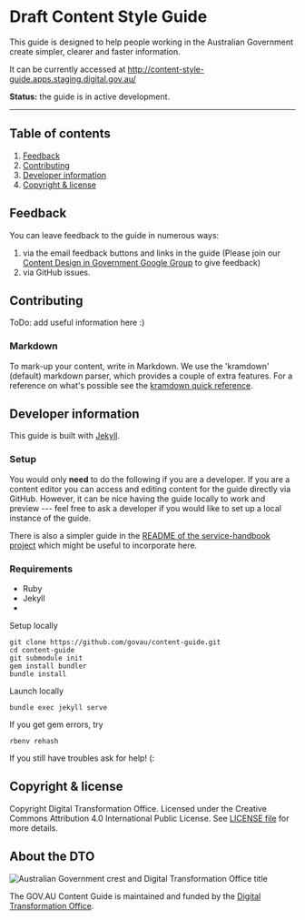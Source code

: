 # Draft Content Style Guide

This guide is designed to help people working in the Australian Government create simpler, clearer and faster information.

It can be currently accessed at http://content-style-guide.apps.staging.digital.gov.au/

**Status:** the guide is in active development.

---

## Table of contents

1. [Feedback](#feedback)
1. [Contributing](#contributing)
1. [Developer information](#developer-information)
1. [Copyright & license](#copyright--license)

## Feedback

You can leave feedback to the guide in numerous ways:

1. via the email feedback buttons and links in the guide (Please join our [Content Design in Government Google Group](https://groups.google.com/a/digital.gov.au/forum/?hl=en#!forum/content-design-in-government) to give feedback)
2. via GitHub issues.

## Contributing

ToDo: add useful information here :)

### Markdown

To mark-up your content, write in Markdown. We use the 'kramdown' (default) markdown parser, which provides a couple of extra features. For a reference on what's possible see the [kramdown quick reference](http://kramdown.gettalong.org/quickref.html).

## Developer information

This guide is built with [Jekyll](http://jekyllrb.com/).

### Setup

You would only **need** to do the following if you are a developer. If you are a content editor you can access and editing content for the guide directly via GitHub. However, it can be nice having the guide locally to work and preview --- feel free to ask a developer if you would like to set up a local instance of the guide.

There is also a simpler guide in the [README of the service-handbook project](https://github.com/AusDTO/service-handbook/blob/gh-pages/README.md) which might be useful to incorporate here.

### Requirements

- Ruby
- Jekyll
-

Setup locally

```
git clone https://github.com/govau/content-guide.git
cd content-guide
git submodule init
gem install bundler
bundle install
```

Launch locally

```
bundle exec jekyll serve
```

If you get gem errors, try

```
rbenv rehash
```

If you still have troubles ask for help! (:

## Copyright & license

Copyright Digital Transformation Office. Licensed under the Creative Commons Attribution 4.0 International Public License. See [LICENSE file](https://github.com/AusDTO/gov-au-content-guide/blob/master/LICENSE) for more details.

## About the DTO

![](https://www.dto.gov.au/images/govt-crest.png "Australian Government crest and Digital Transformation Office title")

The GOV.AU Content Guide is maintained and funded by the [Digital Transformation Office](https://www.dto.gov.au/).
